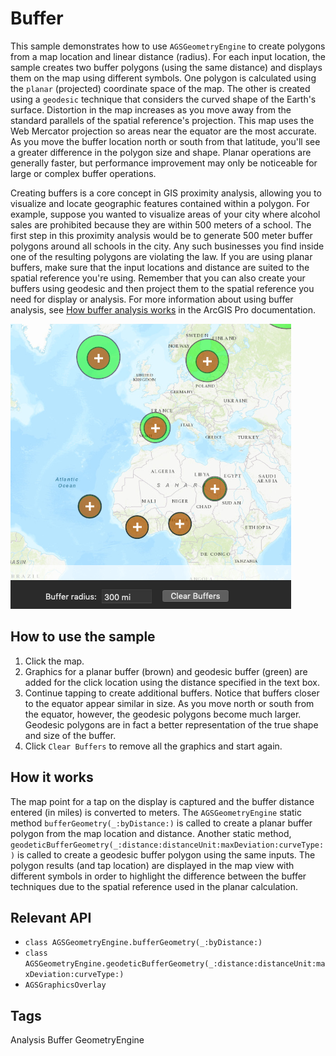 # Buffer

This sample demonstrates how to use `AGSGeometryEngine` to create polygons from a map location and linear distance (radius). For each input location, the sample creates two buffer polygons (using the same distance) and displays them on the map using different symbols. One polygon is calculated using the `planar` (projected) coordinate space of the map. The other is created using a `geodesic` technique that considers the curved shape of the Earth's surface. Distortion in the map increases as you move away from the standard parallels of the spatial reference's projection. This map uses the Web Mercator projection so areas near the equator are the most accurate. As you move the buffer location north or south from that latitude, you'll see a greater difference in the polygon size and shape. Planar operations are generally faster, but performance improvement may only be noticeable for large or complex buffer operations.

Creating buffers is a core concept in GIS proximity analysis, allowing you to visualize and locate geographic features contained within a polygon. For example, suppose you wanted to visualize areas of your city where alcohol sales are prohibited because they are within 500 meters of a school. The first step in this proximity analysis would be to generate 500 meter buffer polygons around all schools in the city. Any such businesses you find inside one of the resulting polygons are violating the law. If you are using planar buffers, make sure that the input locations and distance are suited to the spatial reference you're using. Remember that you can also create your buffers using geodesic and then project them to the spatial reference you need for display or analysis. For more information about using buffer analysis, see [How buffer analysis works](https://pro.arcgis.com/en/pro-app/tool-reference/analysis/how-buffer-analysis-works.htm) in the ArcGIS Pro documentation.  

![](image1.png)

## How to use the sample
1. Click the map.    
2. Graphics for a planar buffer (brown) and geodesic buffer (green) are added for the click location using the distance specified in the text box.
3. Continue tapping to create additional buffers. Notice that buffers closer to the equator appear similar in size. As you move north or south from the equator, however, the geodesic polygons become much larger. Geodesic polygons are in fact a better representation of the true shape and size of the buffer.   
4. Click `Clear Buffers` to remove all the graphics and start again.

## How it works
The map point for a tap on the display is captured and the buffer distance entered (in miles) is converted to meters. The `AGSGeometryEngine` static method `bufferGeometry(_:byDistance:)` is called to create a planar buffer polygon from the map location and distance. Another static method, `geodeticBufferGeometry(_:distance:distanceUnit:maxDeviation:curveType:)` is called to create a geodesic buffer polygon using the same inputs. The polygon results (and tap location) are displayed in the map view with different symbols in order to highlight the difference between the buffer techniques due to the spatial reference used in the planar calculation.

## Relevant API
* `class AGSGeometryEngine.bufferGeometry(_:byDistance:)`
* `class AGSGeometryEngine.geodeticBufferGeometry(_:distance:distanceUnit:maxDeviation:curveType:)`
* `AGSGraphicsOverlay`

## Tags
Analysis
Buffer
GeometryEngine
